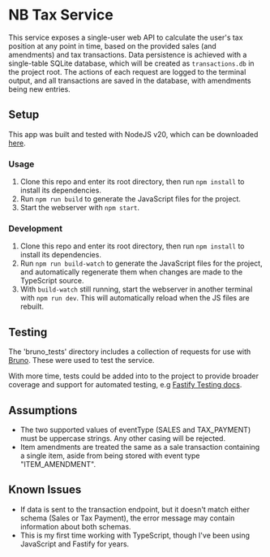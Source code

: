 # NB Tax Service
This service exposes a single-user web API to calculate the user's tax position at any point in time, based on the provided sales (and amendments) and tax transactions. Data persistence is achieved with a single-table SQLite database, which will be created as `transactions.db` in the project root. The actions of each request are logged to the terminal output, and all transactions are saved in the database, with amendments being new entries.

## Setup
This app was built and tested with NodeJS v20, which can be downloaded [here](https://nodejs.org/en/download/package-manager).

### Usage
1. Clone this repo and enter its root directory, then run `npm install` to install its dependencies.
1. Run `npm run build` to generate the JavaScript files for the project.
1. Start the webserver with `npm start`.

### Development
1. Clone this repo and enter its root directory, then run `npm install` to install its dependencies.
1. Run `npm run build-watch` to generate the JavaScript files for the project, and automatically regenerate them when changes are made to the TypeScript source.
1. With `build-watch` still running, start the webserver in another terminal with `npm run dev`. This will automatically reload when the JS files are rebuilt.

## Testing
The 'bruno_tests' directory includes a collection of requests for use with [Bruno](https://github.com/usebruno/bruno). These were used to test the service.

With more time, tests could be added into to the project to provide broader coverage and support for automated testing, e.g [Fastify Testing docs](https://fastify.dev/docs/v4.28.x/Guides/Testing/).

## Assumptions
- The two supported values of eventType (SALES and TAX_PAYMENT) must be uppercase strings. Any other casing will be rejected.
- Item amendments are treated the same as a sale transaction containing a single item, aside from being stored with event type "ITEM_AMENDMENT".

## Known Issues
- If data is sent to the transaction endpoint, but it doesn't match either schema (Sales or Tax Payment), the error message may contain information about both schemas.
- This is my first time working with TypeScript, though I've been using JavaScript and Fastify for years.